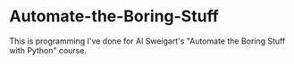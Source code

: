 # Automate-the-Boring-Stuff
This is programming I've done for Al Sweigart's "Automate the Boring Stuff with Python" course.
